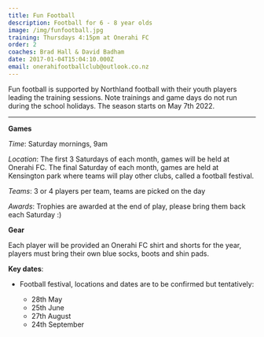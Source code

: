 ```yaml
---
title: Fun Football
description: Football for 6 - 8 year olds
image: /img/funfootball.jpg
training: Thursdays 4:15pm at Onerahi FC
order: 2
coaches: Brad Hall & David Badham
date: 2017-01-04T15:04:10.000Z
email: onerahifootballclub@outlook.co.nz
---
```

Fun football is supported by Northland football with their youth players leading the training sessions. 
Note trainings and game days do not run during the school holidays. The season starts on May 7th 2022.

- - -

**Games**

*Time*: Saturday mornings, 9am 

*Location*: The first 3 Saturdays of each month, games will be held at Onerahi FC. The final Saturday of each month, games are held at Kensington park where teams will play other clubs, called a football festival.

*Teams*: 3 or 4 players per team, teams are picked on the day

*Awards*: Trophies are awarded at the end of play, please bring them back each Saturday :) 

**Gear**

Each player will be provided an Onerahi FC shirt and shorts for the year, players must bring their own blue socks, boots and shin pads.

**Key dates**:

* Football festival, locations and dates are to be confirmed but tentatively:

  * 28th May
  * 25th June
  * 27th August
  * 24th September
